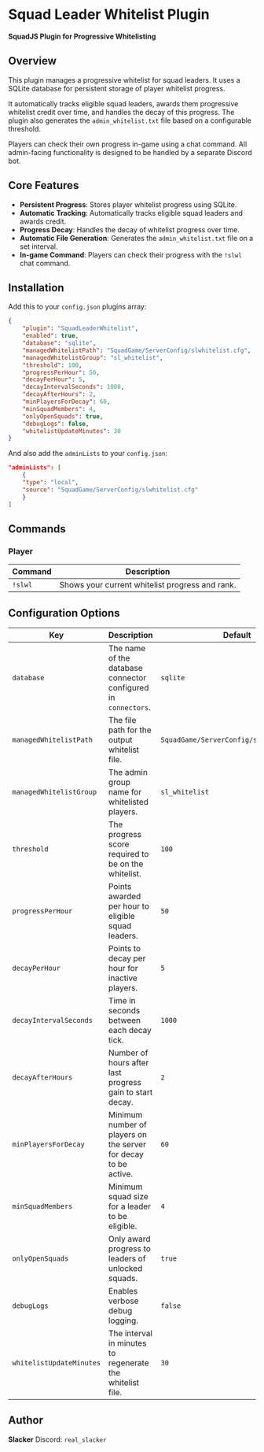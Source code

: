 # Squad Leader Whitelist Plugin

**SquadJS Plugin for Progressive Whitelisting**

## Overview

This plugin manages a progressive whitelist for squad leaders. It uses a SQLite database for persistent storage of player whitelist progress.

It automatically tracks eligible squad leaders, awards them progressive whitelist credit over time, and handles the decay of this progress. The plugin also generates the `admin_whitelist.txt` file based on a configurable threshold.

Players can check their own progress in-game using a chat command. All admin-facing functionality is designed to be handled by a separate Discord bot.

## Core Features

* **Persistent Progress**: Stores player whitelist progress using SQLite.
* **Automatic Tracking**: Automatically tracks eligible squad leaders and awards credit.
* **Progress Decay**: Handles the decay of whitelist progress over time.
* **Automatic File Generation**: Generates the `admin_whitelist.txt` file on a set interval.
* **In-game Command**: Players can check their progress with the `!slwl` chat command.

## Installation

Add this to your `config.json` plugins array:

```json
{
    "plugin": "SquadLeaderWhitelist",
    "enabled": true,
    "database": "sqlite",
    "managedWhitelistPath": "SquadGame/ServerConfig/slwhitelist.cfg",
    "managedWhitelistGroup": "sl_whitelist",
    "threshold": 100,
    "progressPerHour": 50,
    "decayPerHour": 5,
    "decayIntervalSeconds": 1000,
    "decayAfterHours": 2,
    "minPlayersForDecay": 60,
    "minSquadMembers": 4,
    "onlyOpenSquads": true,
    "debugLogs": false,
    "whitelistUpdateMinutes": 30
}
```

And also add the `adminLists` to your `config.json`:

```json
"adminLists": [
    {
    "type": "local",
    "source": "SquadGame/ServerConfig/slwhitelist.cfg"
    }
]
```

## Commands

### Player

| Command | Description |
|---|---|
| `!slwl` | Shows your current whitelist progress and rank. |

## Configuration Options

| Key | Description | Default |
|---|---|---|
| `database` | The name of the database connector configured in `connectors`. | `sqlite` |
| `managedWhitelistPath` | The file path for the output whitelist file. | `SquadGame/ServerConfig/slwhitelist.cfg` |
| `managedWhitelistGroup` | The admin group name for whitelisted players. | `sl_whitelist` |
| `threshold` | The progress score required to be on the whitelist. | `100` |
| `progressPerHour` | Points awarded per hour to eligible squad leaders. | `50` |
| `decayPerHour` | Points to decay per hour for inactive players. | `5` |
| `decayIntervalSeconds` | Time in seconds between each decay tick. | `1000` |
| `decayAfterHours` | Number of hours after last progress gain to start decay. | `2` |
| `minPlayersForDecay` | Minimum number of players on the server for decay to be active. | `60` |
| `minSquadMembers` | Minimum squad size for a leader to be eligible. | `4` |
| `onlyOpenSquads` | Only award progress to leaders of unlocked squads. | `true` |
| `debugLogs` | Enables verbose debug logging. | `false` |
| `whitelistUpdateMinutes` | The interval in minutes to regenerate the whitelist file. | `30` |

## Author

**Slacker**
Discord: `real_slacker`
